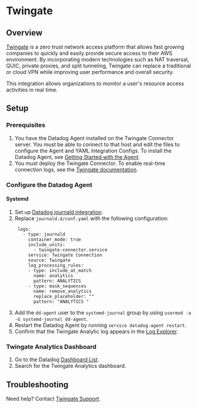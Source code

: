 # Twingate

## Overview

[Twingate][1] is a zero trust network access platform that allows fast growing companies to quickly and easily provide secure access to their AWS environment. By incorporating modern technologies such as NAT traversal, QUIC, private proxies, and split tunneling, Twingate can replace a traditional or cloud VPN while improving user performance and overall security.

This integration allows organizations to monitor a user's resource access activities in real time.

## Setup
### Prerequisites
1. You have the Datadog Agent installed on the Twingate Connector server. You must be able to connect to that host and edit the files to configure the Agent and YAML Integration Configs. To install the Datadog Agent, see [Getting Started with the Agent][11].
2. You must deploy the Twingate Connector. To enable real-time connection logs, see the [Twingate documentation][3].

### Configure the Datadog Agent
#### Systemd
1. Set up [Datadog journald integration][5].
2. Replace `journald.d/conf.yaml` with the following configuration:
   ```
    logs:
      - type: journald
        container_mode: true
        include_units:
          - twingate-connector.service
        service: Twingate Connection
        source: Twingate
        log_processing_rules:
        - type: include_at_match
          name: analytics
          pattern: ANALYTICS
        - type: mask_sequences
          name: remove_analytics
          replace_placeholder: ""
          pattern: "ANALYTICS "
   ```
3. Add the `dd-agent` user to the `systemd-journal` group by using `usermod -a -G systemd-journal dd-agent`.
4. Restart the Datadog Agent by running `service datadog-agent restart`.
5. Confirm that the Twingate Analytic log appears in the [Log Explorer][10].

### Twingate Analytics Dashboard
1. Go to the Datadog [Dashboard List][12].
2. Search for the Twingate Analytics dashboard.

## Troubleshooting
Need help? Contact [Twingate Support][2].

[1]: https://www.twingate.com/
[2]: https://help.twingate.com/hc/en-us
[3]: https://docs.twingate.com/docs/connector-real-time-logs
[4]: https://app.datadoghq.com/account/settings#agent
[5]: https://docs.datadoghq.com/agent/logs/?tab=journald
[6]: https://docs.datadoghq.com/logs/explorer/facets/#manage-facets
[7]: https://docs.datadoghq.com/logs/log_configuration/pipelines/?tab=source#create-a-pipeline
[8]: https://raw.githubusercontent.com/Twingate-Labs/datadog-integrations-extras/master/twingate/images/dashboard.png
[9]: https://docs.datadoghq.com/logs/explorer/facets/#measures
[10]: https://app.datadoghq.com/logs
[11]: https://docs.datadoghq.com/getting_started/agent/
[12]: https://app.datadoghq.com/dashboard/lists
